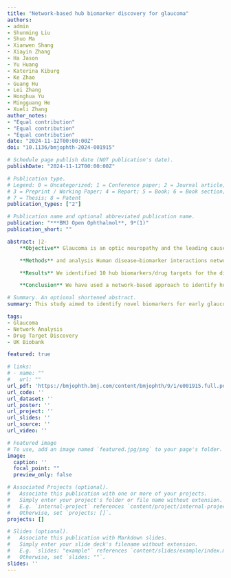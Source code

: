 ```yaml
---
title: "Network-based hub biomarker discovery for glaucoma"
authors:
- admin
- Shunming Liu
- Shuo Ma
- Xianwen Shang
- Xiayin Zhang
- Ha Jason
- Yu Huang
- Katerina Kiburg
- Ke Zhao
- Guang Hu
- Lei Zhang
- Honghua Yu
- Mingguang He
- Xueli Zhang
author_notes:
- "Equal contribution"
- "Equal contribution"
- "Equal contribution"
date: "2024-11-12T00:00:00Z"
doi: "10.1136/bmjophth-2024-001915"

# Schedule page publish date (NOT publication's date).
publishDate: "2024-11-12T00:00:00Z"

# Publication type.
# Legend: 0 = Uncategorized; 1 = Conference paper; 2 = Journal article;
# 3 = Preprint / Working Paper; 4 = Report; 5 = Book; 6 = Book section;
# 7 = Thesis; 8 = Patent
publication_types: ["2"]

# Publication name and optional abbreviated publication name.
publication: "***BMJ Open Ophthalmol**, 9*(1)"
publication_short: ""

abstract: |2-
    **Objective** Glaucoma is an optic neuropathy and the leading cause of irreversible blindness worldwide. However, the early detection of glaucoma remains challenging, as chronic forms of glaucoma remain largely asymptomatic until considerable irreversible visual field deficits have ensued. Thus, biomarkers that facilitate early diagnosis and treatment for glaucoma patients with a high risk of progression are pressing.

    **Methods** and analysis Human disease–biomarker interactions network and human disease–target–drug interactions network were first constructed based on multiomics data. The greedy search algorithm was used to search for the hub biomarkers and drug targets for glaucoma. Genome-wide association studies and epidemiological data from the UK Biobank were used to verify our results. Biological network and functional analysis was conducted to find common network features and pathways.

    **Results** We identified 10 hub biomarkers/drug targets for the diagnosis, treatment and prognosis for glaucoma. These results were verified by text mining and genomic/epidemiology data. We also predicted the new application of BMP1 and MMP9 to diagnose glaucoma and confirm the theory of hub biomarkers with multiple clinical applications. Further, relevant pivotal pathways for these hub biomolecules were discovered, which may serve as foundations for future biomarker and drug target prediction for glaucoma.

    **Conclusion** We have used a network-based approach to identify hub diagnostic and therapeutic biomarkers for glaucoma and detected relationships between glaucoma and associated diseases. Several hub biomarkers were identified and verified, which may play more important roles in the diagnosis and treatment of glaucoma.

# Summary. An optional shortened abstract.
summary: This study aimed to identify novel biomarkers for early glaucoma detection and treatment using network-based multiomics analysis. Researchers constructed disease-biomarker and disease-target-drug networks, applying greedy search algorithms to pinpoint key biomarkers and drug targets. Genome-wide association studies and UK Biobank data validated 10 hub biomarkers, including BMP1 and MMP9, with diagnostic and therapeutic potential for glaucoma. Network analysis revealed critical pathways connecting glaucoma with related diseases. The findings suggest these hub biomarkers could significantly improve early diagnosis and treatment strategies for glaucoma.

tags:
- Glaucoma
- Network Analysis
- Drug Target Discovery
- UK Biobank

featured: true

# links:
# - name: ""
#   url: ""
url_pdf: 'https://bmjophth.bmj.com/content/bmjophth/9/1/e001915.full.pdf'
url_code: ''
url_dataset: ''
url_poster: ''
url_project: ''
url_slides: ''
url_source: ''
url_video: ''

# Featured image
# To use, add an image named `featured.jpg/png` to your page's folder. 
image:
  caption: ''
  focal_point: ""
  preview_only: false

# Associated Projects (optional).
#   Associate this publication with one or more of your projects.
#   Simply enter your project's folder or file name without extension.
#   E.g. `internal-project` references `content/project/internal-project/index.md`.
#   Otherwise, set `projects: []`.
projects: []

# Slides (optional).
#   Associate this publication with Markdown slides.
#   Simply enter your slide deck's filename without extension.
#   E.g. `slides: "example"` references `content/slides/example/index.md`.
#   Otherwise, set `slides: ""`.
slides: ''
---
```

<!-- Supplementary notes can be added here, including [code, math, and images](https://wowchemy.com/docs/writing-markdown-latex/). -->

